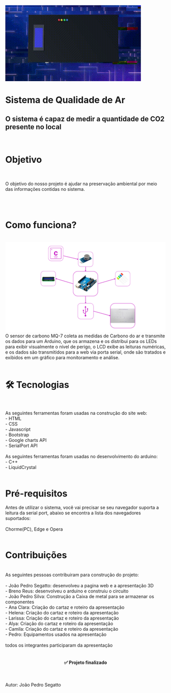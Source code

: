 <img src="/Imagens/lv_0_20231020075711.gif">
<br>

# Sistema de Qualidade de Ar
## O sistema é capaz de medir a quantidade de CO2 presente no local
<br>

<h1>Objetivo </h1>
<br>
<p>O objetivo do nosso projeto é ajudar na preservação ambiental por meio das informações contidas no sistema.</p>
<br>
<br>

<h1>Como funciona?</h1>
<br>
<img src="/Imagens/imgfunciona.png">
<br>
O sensor de carbono MQ-7 coleta as medidas de Carbono do ar e transmite os dados para um Arduino, que os armazena e os distribui para os LEDs para exibir visualmente o nível de perigo, o LCD exibe as leituras numéricas, e os dados são transmitidos para a web via porta serial, onde são tratados e exibidos em um gráfico para monitoramento e análise.
<br>
<br>
<h1> 🛠 Tecnologias</h1>
<br>
<br>
As seguintes ferramentas foram usadas na construção do site web:
<br>
- HTML
<br>
- CSS
<br>
- Javascript
<br>
- Bootstrap
<br>
- Google charts API
<br>
- SerialPort API
<br>
<br>
As seguintes ferramentas foram usadas no desenvolvimento do arduino:
<br>
- C++
<br>
- LiquidCrystal
<br>
<br>
<h1>Pré-requisitos</h1>
Antes de utilizar o sistema, você vai precisar se seu navegador suporta a leitura da serial port, abaixo se encontra a lista dos navegadores suportados:
<br>
<br>
Chorme(PC), Edge e Opera
<br>
<br>
<h1> Contribuições </h1>
<br>
As seguintes pessoas contribuiram para construção do projeto:
<br>
<br>
- João Pedro Segatto: desenvolveu a pagina web e a apresentação 3D
<br>
- Breno Reus: desenvolveu o arduino e construiu o circuito
<br>
- João Pedro Silva: Construção a Caixa de metal para se armazenar os componentes
<br>
- Ana Clara: Criação do cartaz e roteiro da apresentação
<br>
- Helena: Criação do cartaz e roteiro da apresentação
<br>
- Larissa: Criação do cartaz e roteiro da apresentação
<br>
- Alya: Criação do cartaz e roteiro da apresentação
<br>
- Camila: Criação do cartaz e roteiro da apresentação
<br>
- Pedro: Equipamentos usados na apresentação
<br>
<br>
todos os integrantes participaram da apresentação
<br>
<br>
<h4 align="center"> 
	✅ Projeto finalizado
</h4>
<br>
<br>
Autor: João Pedro Segatto
